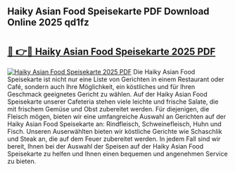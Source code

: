 ## Haiky Asian Food Speisekarte PDF Download Online 2025 qd1fz

# <h2><a href="http://gcci5lc.nevu.top/?p=Haiky+Asian+Food+Speisekarte">🔗 👉🔴 Haiky Asian Food Speisekarte 2025 PDF</a></h2>

[![Haiky Asian Food Speisekarte 2025 PDF](https://i.imgur.com/dBaPXMq.png)](http://gcci5lc.nevu.top/?p=Haiky+Asian+Food+Speisekarte)
Die Haiky Asian Food Speisekarte ist nicht nur eine Liste von Gerichten in einem Restaurant oder Café, sondern auch Ihre Möglichkeit, ein köstliches und für Ihren Geschmack geeignetes Gericht zu wählen. Auf der Haiky Asian Food Speisekarte unserer Cafeteria stehen viele leichte und frische Salate, die mit frischem Gemüse und Obst zubereitet werden. Für diejenigen, die Fleisch mögen, bieten wir eine umfangreiche Auswahl an Gerichten auf der Haiky Asian Food Speisekarte an: Rindfleisch, Schweinefleisch, Huhn und Fisch. Unseren Auserwählten bieten wir köstliche Gerichte wie Schaschlik und Steak an, die auf dem Feuer zubereitet werden. In jedem Fall sind wir bereit, Ihnen bei der Auswahl der Speisen auf der Haiky Asian Food Speisekarte zu helfen und Ihnen einen bequemen und angenehmen Service zu bieten.
